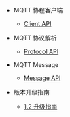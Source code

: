 * MQTT 协程客户端
  * [Client API](zh-cn/client)

* MQTT 协议解析
  * [Protocol API](zh-cn/protocol)

* MQTT Message
  * [Message API](zh-cn/message)

* 版本升级指南
  * [1.2 升级指南](zh-cn/upgrade/1.2.md)